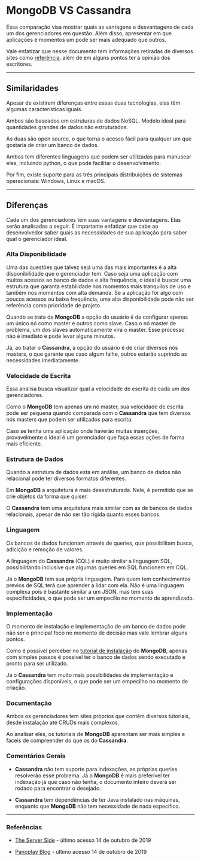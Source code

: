 # MongoDB VS Cassandra

Essa comparação visa mostrar quais as vantagens e desvantagens de cada um dos gerenciadores em questão. Além disso, apresentar em que aplicações e momentos um pode ser mais adequado que outros.

Vale enfatizar que nesse documento tem informações retiradas de diversos sites como [referência](#Referências), além de em alguns pontos ter a opinião dos escritores.

---
## Similaridades

Apesar de existirem diferenças entre essas duas tecnologias, elas têm algumas características iguais.

Ambos são baseados em estruturas de dados NoSQL. Modelo ideal para quantidades grandes de dados não estruturados.

As duas são open source, o que torna o acesso fácil para qualquer um que gostaria de criar um banco de dados.

Ambos tem diferentes linguagens que podem ser utilizadas para manusear eles, incluindo python, o que pode facilitar o desenvolvimento.

Por fim, existe suporte para as três principais distribuições de sistemas operacionais: Windows, Linux e macOS.

---
## Diferenças

Cada um dos gerenciadores tem suas vantagens e desvantagens. Elas serão analisadas a seguir. É importante enfatizar que cabe ao desenvolvedor saber quais as necessidades de sua aplicação para saber qual o gerenciador ideal.

### Alta Disponibilidade

Uma das questões que talvez sejá uma das mais importantes é a alta disponibilidade que o gerenciador tem. Caso seja uma aplicação com muitos acessos ao banco de dados e alta frequência, o ideal é buscar uma estrutura que garanta estabilidade nos momentos mais tranquilos de uso e também nos momentos com alta demanda. Se a aplicação for algo com poucos acessos ou baixa frequência, uma alta disponibilidade pode não ser referência como prioridade de projeto.

Quando se trata de **MongoDB** a opção do usuário é de configurar apenas um único nó como master e outros como slave. Caso o nó master de problema, um dos slaves automaticamente vira o master. Esse processo não é imediato e pode levar alguns minutos.

Já, ao tratar o **Cassandra**, a opção do usuário é de criar diversos nós masters, o que garante que caso algum falhe, outros estarão suprindo as necessidades imediatamente.

### Velocidade de Escrita

Essa analisa busca visualizar qual a velocidade de escrita de cada um dos gerenciadores.

Como o **MongoDB** tem apenas um nó master, sua velocidade de escrita pode ser pequena quando comparada com o **Cassandra** que tem diversos nós masters que podem ser utilizados para escrita.

Caso se tenha uma aplicação onde haverão muitas inserções, provavelmente o ideal é um gerenciador que faça essas ações de forma mais eficiente.

### Estrutura de Dados

Quando a estrutura de dados esta em análise, um banco de dados não relacional pode ter diversos formatos diferentes.

Em **MongoDB** a arquitetura é mais desestruturada. Nele, é permitido que se crie objetos da forma que quiser.

O **Cassandra** tem uma arquitetura mais similar com as de bancos de dados relacionais, apesar de não ser tão rigida quanto esses bancos.

### Linguagem

Os bancos de dados funcionam através de queries, que possibilitam busca, adicição e remoção de valores.

A linguagem do **Cassandra** (CQL) é muito similar a linguagem SQL, possibilitando inclusive que algumas queries em SQL funcionem em CQL.

Já o **MongoDB** tem sua própria linguagem. Para quem tem conhecimentos previos de SQL terá que aprender a lidar com ela. Não é uma linguagem complexa pois é bastante similar a um JSON, mas tem suas especificidades, o que pode ser um empecílio no momento de aprendizado.

### Implementação

O momento de instalação e implementação de um banco de dados pode não ser o principal foco no momento de decisão mas vale lembrar alguns pontos.

Como é possível perceber no [tutorial de instalação](https://github.com/decoejz/cassandra-mongodb/blob/master/mongodb.md) do **MongoDB**, apenas com simples passos é possível ter o banco de dados sendo executado e pronto para ser utilizado.

Já o **Cassandra** tem muito mais possibilidades de implementação e configurações disponíveis, o que pode ser um empecilho no momento de criação.

### Documentação

Ambos os gerenciadores tem sites próprios que contêm diversos tutoriais, desde instalação até CRUDs mais complexos.

Ao analisar eles, os tutoriais de **MongoDB** aparentam ser mais simples e fáceis de compreender do que os do **Cassandra**.

### Comentários Gerais

- **Cassandra** não tem suporte para indexações, as próprias queries resolverão esse problema. Já o **MongoDB** é mais preferível ter indexação já que caso não tenha, o documento inteiro deverá ser rodado para encontrar o desejado.

- **Cassandra** tem dependências de ter Java instalado nas máquinas, enquanto que **MongoDB** não tem necessidade de nada específico.

---
### Referências

- [The Server Side](https://www.theserverside.com/tip/A-side-by-side-comparison-of-MongoDB-and-Cassandra-databases) - último acesso 14 de outubro de 2019

- [Panoplay Blog](https://blog.panoply.io/cassandra-vs-mongodb) - último acesso 14 de outubro de 2019